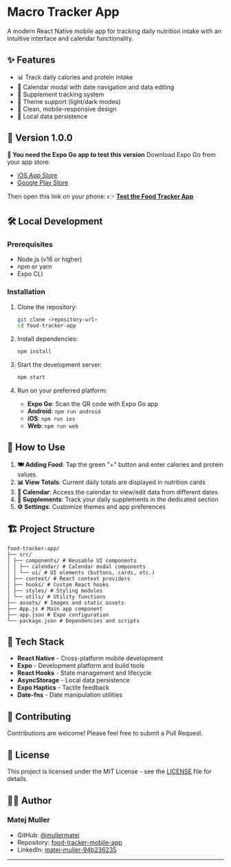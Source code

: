 # Macro Tracker App

A modern React Native mobile app for tracking daily nutrition intake with an intuitive interface and calendar functionality.

## ✨ Features

- 📊 Track daily calories and protein intake
- 📅 Calendar modal with date navigation and data editing
- 💊 Supplement tracking system
- 🌙 Theme support (light/dark modes)
- 📱 Clean, mobile-responsive design
- 💾 Local data persistence

## 🚀 Version 1.0.0

**📱 You need the Expo Go app to test this version**
Download Expo Go from your app store:

- [iOS App Store](https://apps.apple.com/app/expo-go/id982107779)
- [Google Play Store](https://play.google.com/store/apps/details?id=host.exp.exponent)

Then open this link on your phone:
👉 [**Test the Food Tracker App**](https://expo.dev/preview/update?message=feat%3A+enhance+CalendarModal+with+editing+capabilities+for+nutrition+data+and+add+animated+transitions&updateRuntimeVersion=1.0.0&createdAt=2025-09-29T20%3A17%3A25.193Z&slug=exp&projectId=ab8d3372-dd8a-47d3-91e9-1992af123d60&group=f25344f0-e879-471d-b950-d1704d01968b)

## 🛠️ Local Development

### Prerequisites

- Node.js (v16 or higher)
- npm or yarn
- Expo CLI

### Installation

1. Clone the repository:

   ```bash
   git clone <repository-url>
   cd food-tracker-app
   ```

2. Install dependencies:

   ```bash
   npm install
   ```

3. Start the development server:

   ```bash
   npm start
   ```

4. Run on your preferred platform:
   - **Expo Go**: Scan the QR code with Expo Go app
   - **Android**: `npm run android`
   - **iOS**: `npm run ios`
   - **Web**: `npm run web`

## 📖 How to Use

1. **🍽️ Adding Food**: Tap the green "+" button and enter calories and protein values
2. **📊 View Totals**: Current daily totals are displayed in nutrition cards
3. **📅 Calendar**: Access the calendar to view/edit data from different dates
4. **💊 Supplements**: Track your daily supplements in the dedicated section
5. **⚙️ Settings**: Customize themes and app preferences

## 🏗️ Project Structure

```
food-tracker-app/
├── src/
│ ├── components/ # Reusable UI components
│ │ ├── calendar/ # Calendar modal components
│ │ └── ui/ # UI elements (buttons, cards, etc.)
│ ├── context/ # React context providers
│ ├── hooks/ # Custom React hooks
│ ├── styles/ # Styling modules
│ └── utils/ # Utility functions
├── assets/ # Images and static assets
├── App.js # Main app component
├── app.json # Expo configuration
└── package.json # Dependencies and scripts
```

## 🔧 Tech Stack

- **React Native** - Cross-platform mobile development
- **Expo** - Development platform and build tools
- **React Hooks** - State management and lifecycle
- **AsyncStorage** - Local data persistence
- **Expo Haptics** - Tactile feedback
- **Date-fns** - Date manipulation utilities

## 🚀 Contributing

Contributions are welcome! Please feel free to submit a Pull Request.

## 📝 License

This project is licensed under the MIT License - see the [LICENSE](LICENSE) file for details.

## 👨‍💻 Author

### Matej Muller

- GitHub: [@mullermatej](https://github.com/mullermatej)
- Repository: [food-tracker-mobile-app](https://github.com/mullermatej/food-tracker-mobile-app)
- LinkedIn: [matej-muller-94b236235](https://www.linkedin.com/in/matej-muller-94b236235/)

---
